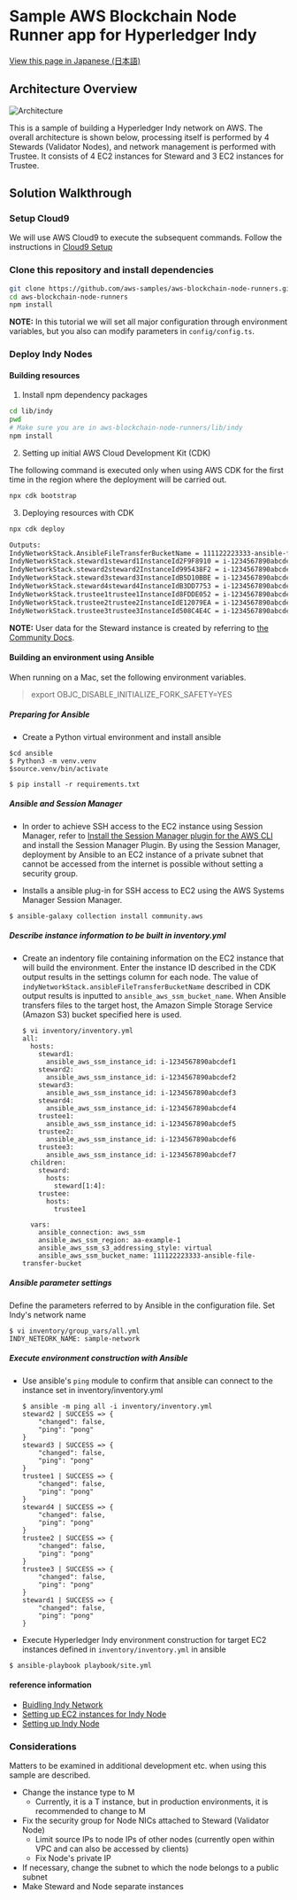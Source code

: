 # Sample AWS Blockchain Node Runner app for Hyperledger Indy

[View this page in Japanese (日本語)](./README_ja.md)

## Architecture Overview

![Architecture](./doc/assets/Architecture.png)

This is a sample of building a Hyperledger Indy network on AWS.
The overall architecture is shown below, processing itself is performed by 4 Stewards (Validator Nodes), and network management is performed with Trustee. It consists of 4 EC2 instances for Steward and 3 EC2 instances for Trustee.

## Solution Walkthrough

### Setup Cloud9

We will use AWS Cloud9 to execute the subsequent commands. Follow the instructions in [Cloud9 Setup](../../docs/setup-cloud9.md)

### Clone this repository and install dependencies

```bash
git clone https://github.com/aws-samples/aws-blockchain-node-runners.git
cd aws-blockchain-node-runners
npm install
```

**NOTE:** In this tutorial we will set all major configuration through environment variables, but you also can modify parameters in `config/config.ts`.

### Deploy Indy Nodes

#### Building resources

1. Install npm dependency packages

```bash
cd lib/indy
pwd
# Make sure you are in aws-blockchain-node-runners/lib/indy
npm install
```

2. Setting up initial AWS Cloud Development Kit (CDK)

The following command is executed only when using AWS CDK for the first time in the region where the deployment will be carried out.

```bash
npx cdk bootstrap
```

3. Deploying resources with CDK

```bash
npx cdk deploy

Outputs:
IndyNetworkStack.AnsibleFileTransferBucketName = 111122223333-ansible-file-transfer-bucket
IndyNetworkStack.steward1steward1InstanceId2F9F8910 = i-1234567890abcdef1
IndyNetworkStack.steward2steward2InstanceId995438F2 = i-1234567890abcdef2
IndyNetworkStack.steward3steward3InstanceIdB5D10BBE = i-1234567890abcdef3
IndyNetworkStack.steward4steward4InstanceIdB3DD7753 = i-1234567890abcdef4
IndyNetworkStack.trustee1trustee1InstanceId8FDDE052 = i-1234567890abcdef5
IndyNetworkStack.trustee2trustee2InstanceIdE12079EA = i-1234567890abcdef6
IndyNetworkStack.trustee3trustee3InstanceId508C4E4C = i-1234567890abcdef7
```

**NOTE:** User data for the Steward instance is created by referring to [the Community Docs](https://github.com/hyperledger/indy-node/blob/main/docs/source/install-docs/AWS-NodeInstall-20.04.md).

#### Building an environment using Ansible

When running on a Mac, set the following environment variables.

> export OBJC_DISABLE_INITIALIZE_FORK_SAFETY=YES


##### Preparing for Ansible

- Create a Python virtual environment and install ansible
 ```
 $cd ansible
 $ Python3 -m venv.venv
 $source.venv/bin/activate
 ```

 ```
 $ pip install -r requirements.txt
 ```

##### Ansible and Session Manager

- In order to achieve SSH access to the EC2 instance using Session Manager, refer to [Install the Session Manager plugin for the AWS CLI](https://docs.aws.amazon.com/systems-manager/latest/userguide/session-manager-working-with-install-plugin.html)  and install the Session Manager Plugin. By using the Session Manager, deployment by Ansible to an EC2 instance of a private subnet that cannot be accessed from the internet is possible without setting a security group.

- Installs a ansible plug-in for SSH access to EC2 using the AWS Systems Manager Session Manager.
 ```
 $ ansible-galaxy collection install community.aws
 ```

##### Describe instance information to be built in inventory.yml

- Create an indentory file containing information on the EC2 instance that will build the environment. Enter the instance ID described in the CDK output results in the settings column for each node. The value of `indyNetworkStack.ansibleFileTransferBucketName` described in CDK output results is inputted to `ansible_aws_ssm_bucket_name`. When Ansible transfers files to the target host, the Amazon Simple Storage Service (Amazon S3) bucket specified here is used.

  ```
  $ vi inventory/inventory.yml
  all:
    hosts:
      steward1:
        ansible_aws_ssm_instance_id: i-1234567890abcdef1
      steward2:
        ansible_aws_ssm_instance_id: i-1234567890abcdef2
      steward3:
        ansible_aws_ssm_instance_id: i-1234567890abcdef3
      steward4:
        ansible_aws_ssm_instance_id: i-1234567890abcdef4
      trustee1:
        ansible_aws_ssm_instance_id: i-1234567890abcdef5
      trustee2:
        ansible_aws_ssm_instance_id: i-1234567890abcdef6
      trustee3:
        ansible_aws_ssm_instance_id: i-1234567890abcdef7
    children:
      steward:  
        hosts:
          steward[1:4]:
      trustee:
        hosts:
          trustee1

    vars:
      ansible_connection: aws_ssm
      ansible_aws_ssm_region: aa-example-1
      ansible_aws_ssm_s3_addressing_style: virtual
      ansible_aws_ssm_bucket_name: 111122223333-ansible-file-transfer-bucket
  ```


##### Ansible parameter settings
Define the parameters referred to by Ansible in the configuration file. Set Indy's network name

```
$ vi inventory/group_vars/all.yml
INDY_NETEORK_NAME: sample-network
```

##### Execute environment construction with Ansible

- Use ansible's `ping` module to confirm that ansible can connect to the instance set in inventory/inventory.yml

  ```
  $ ansible -m ping all -i inventory/inventory.yml  
  steward2 | SUCCESS => {
      "changed": false,
      "ping": "pong"
  }
  steward3 | SUCCESS => {
      "changed": false,
      "ping": "pong"
  }
  trustee1 | SUCCESS => {
      "changed": false,
      "ping": "pong"
  }
  steward4 | SUCCESS => {
      "changed": false,
      "ping": "pong"
  }
  trustee2 | SUCCESS => {
      "changed": false,
      "ping": "pong"
  }
  trustee3 | SUCCESS => {
      "changed": false,
      "ping": "pong"
  }
  steward1 | SUCCESS => {
      "changed": false,
      "ping": "pong"
  }
  ```

- Execute Hyperledger Indy environment construction for target EC2 instances defined in `inventory/inventory.yml` in ansible
 ```
 $ ansible-playbook playbook/site.yml
 ```


#### reference information

-   [Buidling Indy Network](https://github.com/pSchlarb/indy-node/blob/documentationUpdate/docs/source/NewNetwork/NewNetwork.md)
-   [Setting up EC2 instances for Indy Node](https://github.com/hyperledger/indy-node/blob/main/docs/source/install-docs/AWS-NodeInstall-20.04.md)
-   [Setting up Indy Node](https://github.com/pSchlarb/indy-node/blob/documentationUpdate/docs/source/installation-and-configuration.md)
    ​

### Considerations

Matters to be examined in additional development etc. when using this sample are described.

-   Change the instance type to M
    -   Currently, it is a T instance, but in production environments, it is recommended to change to M
-   Fix the security group for Node NICs attached to Steward (Validator Node)
    -   Limit source IPs to node IPs of other nodes (currently open within VPC and can also be accessed by clients)
    -   Fix Node's private IP
-   If necessary, change the subnet to which the node belongs to a public subnet
-   Make Steward and Node separate instances
